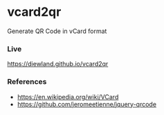 # vcard2qr
Generate QR Code in vCard format

### Live
https://diewland.github.io/vcard2qr

### References
* https://en.wikipedia.org/wiki/VCard
* https://github.com/jeromeetienne/jquery-qrcode
